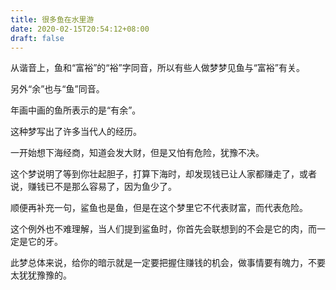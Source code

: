 ```yaml
---
title: 很多鱼在水里游
date: 2020-02-15T20:54:12+08:00
draft: false
---
```


从谐音上，鱼和“富裕”的“裕”字同音，所以有些人做梦梦见鱼与“富裕”有关。

另外“余”也与“鱼”同音。

年画中画的鱼所表示的是“有余”。



这种梦写出了许多当代人的经历。

一开始想下海经商，知道会发大财，但是又怕有危险，犹豫不决。



这个梦说明了等到你壮起胆子，打算下海时，却发现钱已让人家都赚走了，或者说，赚钱已不是那么容易了，因为鱼少了。



顺便再补充一句，鲨鱼也是鱼，但是在这个梦里它不代表财富，而代表危险。

这个例外也不难理解，当人们提到鲨鱼时，你首先会联想到的不会是它的肉，而一定是它的牙。



此梦总体来说，给你的暗示就是一定要把握住赚钱的机会，做事情要有魄力，不要太犹犹豫豫的。

